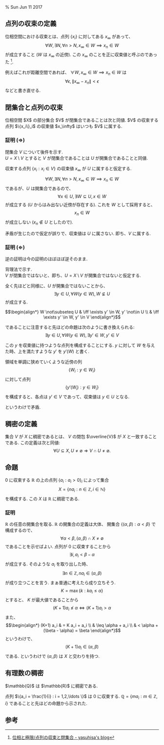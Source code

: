 % Sun Jun 11 2017

## 点列の収束の定義

位相空間における収束とは、点列 $\{x_i\}$ に対してある $x_\infty$ があって、
$$\forall W, \exists N, \forall n>N, x_\infty \in W \implies x_n \in W$$
が成立すること ($W$ は $x_\infty$ の近傍).
この $x_\infty$ のことを正に収束値と呼ぶのであった [^1].

例えばこれが距離空間であれば、
$\forall W, x_\infty \in W \implies x_n \in W$ は
$$\forall \epsilon, \|x_\infty - x_n\| < \epsilon$$
などと書き直せる.

## 閉集合と点列の収束

<div class=thm>
位相空間 $X$ の部分集合 $V$ が閉集合であることは次と同値.
$V$ の収束する点列 $\{x_i\}_i$ の収束値 $x_\infty$ はいつも $V$ に属する.
</div>

### 証明 $(\Rightarrow)$

閉集合 $V$ について後件を示す.  
$U = X \setminus V$ とすると $V$ が閉集合であることは $U$ が開集合であることと同値.

収束する点列
$\{ x_i : x_i \in V\}$
の収束値 $x_\infty$ が $U$ に属すると仮定する.

$$\forall W, \exists N, \forall n>N, x_\infty \in W \implies x_n \in W$$
であるが、$U$ は開集合であるので、
$$\forall x \in U, \exists W \subseteq U, x \in W$$
が成立する ($U$ からはみ出ない近傍が存在する).
これを $W$ として採用すると、
$$x_n \in W$$
が成立しない ($x_n \not\in U$ としたので).

矛盾が生じたので仮定が誤りで、収束値は $U$ に属さない.
即ち、$V$ に属する.

### 証明 $(\Leftarrow)$

逆の証明は今の証明のほぼほぼ逆そのまま.

背理法で示す.  
$V$ が閉集合ではないと、即ち、$U=X \setminus V$ が開集合ではないと仮定する.

全く先ほどと同様に、$U$ が開集合ではないことから、
$$\exists y \in U, \forall W (y \in W), W \not\subseteq U$$
が成立する.

$$\begin{align*}
W \not\subseteq U
& \iff \exists y' \in W, y' \not\in U \\
& \iff \exists y' \in W, y' \in V
\end{align*}$$

であることに注意すると先ほどの命題は次のように書き換えられる:
$$\exists y \in U, \forall W (y \in W), \exists y' \in W, y' \in V$$

この $y$ を収束値に持つような点列を構成することにする.
$y$ に対して $W$ を与えた時、上を満たすような $y'$ を $y'(W)$ と書く.

領域を単調に狭めていくような近傍の列
$$\{W_i : y \in W_i\}$$
に対して点列
$$\{y'(W_i) : y \in W_i\}$$
を構成すると、各点は $y' \in V$ であって、収束値は $y \in U$ となる.

というわけで矛盾.

## 稠密の定義

集合 $V$ が $X$ に稠密であるとは、
$V$ の閉包 $\overline{V}$ が $X$ と一致することである.
この定義は次と同値:
$$\forall U \subseteq X, U \ne \emptyset \Rightarrow V \cap U \ne \emptyset.$$

## 命題

$0$ に収束する $\mathbb{R}$ の上の点列
$\{a_i : a_i > 0\}_i$
によって集合
$$X = \{ na_i : n \in \mathbb{Z}, i \in \mathbb{N}\}$$
を構成する.
この $X$ は $\mathbb{R}$ に稠密である.

### 証明

$\mathbb{R}$ の任意の開集合を取る.
$\mathbb{R}$ の開集合の定義は大体、
開集合 $\{(\alpha, \beta): \alpha<\beta\}$ で構成するので、
$$\forall \alpha < \beta, (\alpha, \beta) \cap X \ne \emptyset$$
であることを示せばよい.
点列が $0$ に収束することから
$$\exists i, a_i < \beta - \alpha$$
が成立する.
そのような $a_i$ を取り出した時、
$$\exists n \in \mathbb{Z}, n a_i \in (\alpha, \beta)$$
が成り立つことを言う. まぁ普通に考えたら成り立ちそう.
$$K = \max \{ k : k a_i \leq \alpha\}$$
とすると、
$K$ が最大値であることから
$$(K+1) a_i \not\leq \alpha \iff (K+1) a_i > \alpha$$
また、
$$\begin{align*}
(K+1) a_i
& = K a_i + a_i \\
& \leq \alpha + a_i \\
& < \alpha + (\beta - \alpha) = \beta
\end{align*}$$
というわけで、
$$(K+1) a_i \in (\alpha, \beta)$$
である.
というわけで $(\alpha, \beta)$ は $X$ と交わりを持つ.

## 有理数の稠密

<div class=thm>
$\mathbb{Q}$ は $\mathbb{R}$ に稠密である.
</div>

点列 $\{a_i = \frac{1}{i} : i = 1,2,\ldots \}$ は $0$ に収束する.
$\mathbb{Q} = \{m a_i : m \in \mathbb{Z}, i\}$
であることと先ほどの命題から示された.

## 参考

[^1]: [位相と極限/点列の収束と閉集合 - yasuhisa's blog](http://www.yasuhisay.info/entry/20081230/1230639262)
